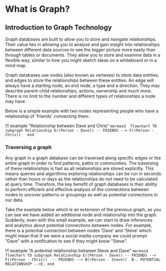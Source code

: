 # What is Graph?

## Introduction to Graph Technology 

Graph databases are built to allow you to store and navigate relationships. Their value lies in allowing you to analyse and gain insight into relationships between different data sources to see the bigger picture more easily than through tables or documents. They allow you to store and examine data in a flexible way, similar to how you might sketch ideas on a whiteboard or in a mind map. 

Graph databases use nodes (also known as vertexes) to store data entities, and edges to store the relationships between these entities. An edge will always have a starting node, an end node, a type and a direction. They may describe parent-child relationships, actions, ownership and much more. There is no limit to the number and different types of relationships a node may have.

Below is a simple example with two nodes representing people who have a relationship of 'friends' connecting them:

!!! example "Relationship between Dave and Chris"
    ```mermaid 
    flowchart TD
        subgraph Relationship
            E((Person - Dave))
            -- FRIENDS -->
            F((Person - Chris))  
        end
    ```

### Traversing a graph

Any graph in a graph database can be traversed along specific edges or the entire graph in order to find patterns, paths or communities. The traversing of these relationships is fast as all relationships are stored explicitly. This means queries and algorithms exploring relationships can be run in seconds rather than hours or days as the relationships do not need to be calculated at query time. Therefore, the key benefit of graph databases is their ability to perform efficient and effective analysis of the connections between nodes to uncover patterns or groupings as well as potential connections in our data.

Take the example below which is an extension of the previous graph, as you can see we have added an additional node and relationship into the graph. Suddenly, even with this small example, we can start to draw inferences and analytics about potential connections between nodes. For example, there is a potential connection between nodes 'Dave' and 'Steve' which might mean that if we were a social media company we could prompt "Dave" with a notification to see if they might know "Steve".

!!! example "A potential relationship between Steve and Dave"
    ```mermaid
    flowchart TD
        subgraph Relationship
            E((Person - Dave))
            -- FRIENDS -->
            F((Person - Chris)) 
            -- FRIENDS -->
            B((Person - Steve)) 
            B-. POTENTIAL RELATIONSHIP .->E;
        end
    ```